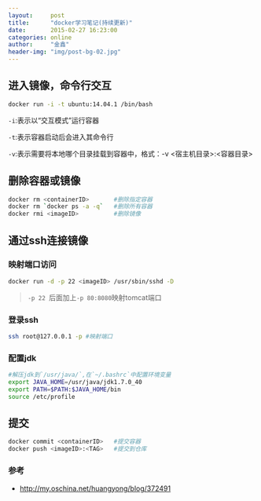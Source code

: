 ```yaml
---
layout:     post
title:      "docker学习笔记(持续更新)"
date:       2015-02-27 16:23:00
categories: online
author:     "金鑫"
header-img: "img/post-bg-02.jpg"
---
```


## 进入镜像，命令行交互

```bash
docker run -i -t ubuntu:14.04.1 /bin/bash
```
`-i`:表示以“交互模式”运行容器

`-t`:表示容器启动后会进入其命令行

`-v`:表示需要将本地哪个目录挂载到容器中，格式：-v <宿主机目录>:<容器目录>

## 删除容器或镜像

```bash
docker rm <containerID>       #删除指定容器
docker rm `docker ps -a -q`   #删除所有容器
docker rmi <imageID>          #删除镜像
```

## 通过ssh连接镜像

### 映射端口访问

```bash
docker run -d -p 22 <imageID> /usr/sbin/sshd -D
```
> `-p 22 `后面加上`-p 80:8080`映射tomcat端口

### 登录ssh

```bash
ssh root@127.0.0.1 -p #映射端口
```

### 配置jdk

```bash
#解压jdk到`/usr/java/`,在`~/.bashrc`中配置环境变量
export JAVA_HOME=/usr/java/jdk1.7.0_40
export PATH=$PATH:$JAVA_HOME/bin
source /etc/profile
```

## 提交

```bash
docker commit <containerID>   #提交容器
docker push <imageID>:<TAG>   #提交到仓库
```

### 参考

- http://my.oschina.net/huangyong/blog/372491

